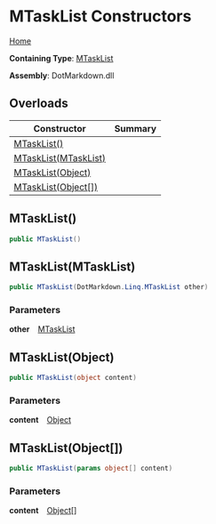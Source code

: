 # MTaskList Constructors

[Home](../../../../README.md)

**Containing Type**: [MTaskList](../README.md)

**Assembly**: DotMarkdown\.dll

## Overloads

| Constructor | Summary |
| ----------- | ------- |
| [MTaskList()](#DotMarkdown_Linq_MTaskList__ctor) | |
| [MTaskList(MTaskList)](#DotMarkdown_Linq_MTaskList__ctor_DotMarkdown_Linq_MTaskList_) | |
| [MTaskList(Object)](#DotMarkdown_Linq_MTaskList__ctor_System_Object_) | |
| [MTaskList(Object\[\])](#DotMarkdown_Linq_MTaskList__ctor_System_Object___) | |

## MTaskList\(\) <a id="DotMarkdown_Linq_MTaskList__ctor"></a>

```csharp
public MTaskList()
```

## MTaskList\(MTaskList\) <a id="DotMarkdown_Linq_MTaskList__ctor_DotMarkdown_Linq_MTaskList_"></a>

```csharp
public MTaskList(DotMarkdown.Linq.MTaskList other)
```

### Parameters

**other** &ensp; [MTaskList](../README.md)

## MTaskList\(Object\) <a id="DotMarkdown_Linq_MTaskList__ctor_System_Object_"></a>

```csharp
public MTaskList(object content)
```

### Parameters

**content** &ensp; [Object](https://docs.microsoft.com/en-us/dotnet/api/system.object)

## MTaskList\(Object\[\]\) <a id="DotMarkdown_Linq_MTaskList__ctor_System_Object___"></a>

```csharp
public MTaskList(params object[] content)
```

### Parameters

**content** &ensp; [Object](https://docs.microsoft.com/en-us/dotnet/api/system.object)\[\]